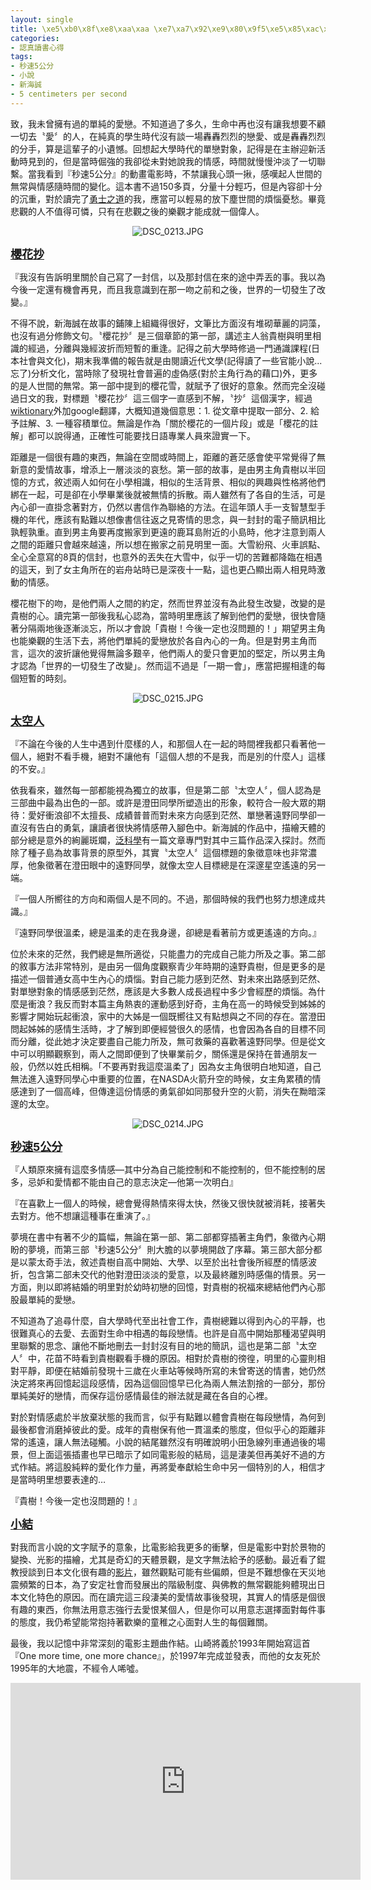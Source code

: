 ```yaml
---
layout: single
title: \xe5\xb0\x8f\xe8\xaa\xaa \xe7\xa7\x92\xe9\x80\x9f5\xe5\x85\xac\xe5\x88\x86\r\n'date: 2017-07-01 08:21:22
categories:
- 認真讀書心得
tags:
- 秒速5公分
- 小說
- 新海誠
- 5 centimeters per second
---
```


致，我未曾擁有過的單純的愛戀。不知道過了多久，生命中再也沒有讓我想要不顧一切去〝愛〞的人，在純真的學生時代沒有談一場轟轟烈烈的戀愛、或是轟轟烈烈的分手，算是這輩子的小遺憾。回想起大學時代的單戀對象，記得是在主辦迎新活動時見到的，但是當時倔強的我卻從未對她說我的情感，時間就慢慢沖淡了一切聯繫。當我看到『秒速5公分』的動畫電影時，不禁讓我心頭一揪，感嘆起人世間的無常與情感隨時間的變化。這本書不過150多頁，分量十分輕巧，但是內容卻十分的沉重，對於讀完了<a href="http://kwbuster.pixnet.net/blog/post/318634294-%5B%E8%AE%80%E6%9B%B8%E5%BF%83%E5%BE%97%5D%E6%B7%B1%E5%A4%9C%E5%8A%A0%E6%B2%B9%E7%AB%99%E9%81%87%E8%A6%8B%E8%98%87%E6%A0%BC%E6%8B%89%E5%BA%95">勇士之道</a>的我，應當可以輕易的放下塵世間的煩惱憂愁。畢竟悲觀的人不值得可憐，只有在悲觀之後的樂觀才能成就一個偉人。

<p style="text-align:center"><img alt="DSC_0213.JPG" src="https://pic.pimg.tw/kwbuster/1498882737-201815647_n.jpg?v=1498882741" title="DSC_0213.JPG"></p>

<u><strong><span style="font-size:18px">櫻花抄</span></strong></u>

『我沒有告訴明里關於自己寫了一封信，以及那封信在來的途中弄丟的事。我以為今後一定還有機會再見，而且我意識到在那一吻之前和之後，世界的一切發生了改變。』

不得不說，新海誠在故事的鋪陳上組織得很好，文筆比方面沒有堆砌華麗的詞藻，也沒有過分修飾文句。〝櫻花抄〞是三個章節的第一部，講述主人翁貴樹與明里相識的經過，分離與幾經波折而短暫的重逢。記得之前大學時修過一門通識課程(日本社會與文化)，期末我準備的報告就是由閱讀近代文學(記得讀了一些官能小說...忘了)分析文化，當時除了發現社會普遍的虛偽感(對於主角行為的藉口)外，更多的是人世間的無常。第一部中提到的櫻花雪，就賦予了很好的意象。然而完全沒碰過日文的我，對標題〝櫻花抄〞這三個字一直感到不解，〝抄〞這個漢字，經過<a href="https://ja.wiktionary.org/wiki/%E6%8A%84">wiktionary</a>外加google翻譯，大概知道幾個意思：1. 從文章中提取一部分、2. 給予註解、3. 一種容積單位。無論是作為「關於櫻花的一個片段」或是「櫻花的註解」都可以說得通，正確性可能要找日語專業人員來證實一下。

距離是一個很有趣的東西，無論在空間或時間上，距離的蒼茫感會使平常覺得了無新意的愛情故事，增添上一層淡淡的哀愁。第一部的故事，是由男主角貴樹以半回憶的方式，敘述兩人如何在小學相識，相似的生活背景、相似的興趣與性格將他們綁在一起，可是卻在小學畢業後就被無情的拆散。兩人雖然有了各自的生活，可是內心卻一直掛念著對方，仍然以書信作為聯絡的方法。在這年頭人手一支智慧型手機的年代，應該有點難以想像書信往返之見寄情的思念，與一封封的電子簡訊相比孰輕孰重。直到男主角要再度搬家到更遠的鹿耳島附近的小島時，他才注意到兩人之間的距離只會越來越遠，所以想在搬家之前見明里一面。大雪紛飛、火車誤點、全心全意寫的8頁的信封，也意外的丟失在大雪中，似乎一切的苦難都降臨在相遇的這天，到了女主角所在的岩舟站時已是深夜十一點，這也更凸顯出兩人相見時激動的情感。

櫻花樹下的吻，是他們兩人之間的約定，然而世界並沒有為此發生改變，改變的是貴樹的心。讀完第一部後我私心認為，當時明里應該了解到他們的愛戀，很快會隨著分隔兩地後逐漸淡忘，所以才會說「貴樹！今後一定也沒問題的！」期望男主角也能樂觀的生活下去，將他們單純的愛戀放於各自內心的一角。但是對男主角而言，這次的波折讓他覺得無論多艱辛，他們兩人的愛只會更加的堅定，所以男主角才認為「世界的一切發生了改變」。然而這不過是「一期一會」，應當把握相逢的每個短暫的時刻。

<p style="text-align:center"><img alt="DSC_0215.JPG" src="https://pic.pimg.tw/kwbuster/1498882737-1803455776_n.jpg?v=1498882742" title="DSC_0215.JPG"></p>

<span style="font-size:18px"><u><strong>太空人</strong></u></span>

『不論在今後的人生中遇到什麼樣的人，和那個人在一起的時間裡我都只看著他一個人，絕對不看手機，絕對不讓他有「這個人想的不是我，而是別的什麼人」這樣的不安。』

依我看來，雖然每一部都能視為獨立的故事，但是第二部〝太空人〞，個人認為是三部曲中最為出色的一部。或許是澄田同學所塑造出的形象，較符合一般大眾的期待：愛好衝浪卻不太擅長、成績普普而對未來方向感到茫然、單戀著遠野同學卻一直沒有告白的勇氣，讓讀者很快將情感帶入腳色中。新海誠的作品中，描繪天體的部分總是意外的絢麗斑斕，<a href="http://pansci.asia/archives/107969">泛科學</a>有一篇文章專門對其中三篇作品深入探討。然而除了種子島為故事背景的原型外，其實〝太空人〞這個標題的象徵意味也非常濃厚，他象徵著在澄田眼中的遠野同學，就像太空人目標總是在深邃星空遙遠的另一端。

『一個人所嚮往的方向和兩個人是不同的。不過，那個時候的我們也努力想達成共識。』

『遠野同學很溫柔，總是溫柔的走在我身邊，卻總是看著前方或更遙遠的方向。』

位於未來的茫然，我們總是無所適從，只能盡力的完成自己能力所及之事。第二部的敘事方法非常特別，是由另一個角度觀察青少年時期的遠野貴樹，但是更多的是描述一個普通女高中生內心的煩惱。對自己能力感到茫然、對未來出路感到茫然、對單戀對象的情感感到茫然，應該是大多數人成長過程中多少會經歷的煩惱。為什麼是衝浪？我反而對本篇主角熱衷的運動感到好奇，主角在高一的時候受到姊姊的影響才開始玩起衝浪，家中的大姊是一個既嚮往又有點想與之不同的存在。當澄田問起姊姊的感情生活時，才了解到即便經營很久的感情，也會因為各自的目標不同而分離，從此她才決定要盡自己能力所及，無可救藥的喜歡著遠野同學。但是從文中可以明顯觀察到，兩人之間即便到了快畢業前夕，關係還是保持在普通朋友一般，仍然以姓氏相稱。「不要再對我這麼溫柔了」因為女主角很明白地知道，自己無法進入遠野同學心中重要的位置，在NASDA火箭升空的時候，女主角累積的情感達到了一個高峰，但傳達這份情感的勇氣卻如同那發升空的火箭，消失在黝暗深邃的太空。

<p style="text-align:center"><img alt="DSC_0214.JPG" src="https://pic.pimg.tw/kwbuster/1498882737-3331808575_n.jpg?v=1498882741" title="DSC_0214.JPG"></p>

<span style="font-size:18px"><u><strong>秒速5公分</strong></u></span>

『人類原來擁有這麼多情感—其中分為自己能控制和不能控制的，但不能控制的居多，忌妒和愛情都不能由自己的意志決定—他第一次明白』

『在喜歡上一個人的時候，總會覺得熱情來得太快，然後又很快就被消耗，接著失去對方。他不想讓這種事在重演了。』

夢境在書中有著不少的篇幅，無論在第一部、第二部都穿插著主角們，象徵內心期盼的夢境，而第三部〝秒速5公分〞則大膽的以夢境開啟了序幕。第三部大部分都是以蒙太奇手法，敘述貴樹自高中開始、大學、以至於出社會後所經歷的情感波折，包含第二部未交代的他對澄田淡淡的愛意，以及最終離別時感傷的情景。另一方面，則以即將結婚的明里對於幼時初戀的回憶，對貴樹的祝福來總結他們內心那股最單純的愛戀。

不知道為了追尋什麼，自大學時代至出社會工作，貴樹總難以得到內心的平靜，也很難真心的去愛、去面對生命中相遇的每段戀情。也許是自高中開始那種渴望與明里聯繫的思念、讓他不斷地刪去一封封沒有目的地的簡訊，這也是第二部〝太空人〞中，花苗不時看到貴樹觀看手機的原因。相對於貴樹的徬徨，明里的心靈則相對平靜，即便在結婚前發現十三歲在火車站等候時所寫的未曾寄送的情書，她仍然決定將來再回憶起這段感情，因為這個回憶早已化為兩人無法割捨的一部分，那份單純美好的戀情，而保存這份感情最佳的辦法就是藏在各自的心裡。

對於對情感處於半放棄狀態的我而言，似乎有點難以體會貴樹在每段戀情，為何到最後都會消磨掉彼此的愛。成年的貴樹保有他一貫溫柔的態度，但似乎心的距離非常的遙遠，讓人無法碰觸。小說的結尾雖然沒有明確說明小田急線列車通過後的場景，但上面這張插畫也早已暗示了如同電影般的結局，這是淒美但再美好不過的方式作結。將這股純粹的愛化作力量，再將愛奉獻給生命中另一個特別的人，相信才是當時明里想要表達的…

『貴樹！今後一定也沒問題的！』

<span style="font-size:18px"><u><strong>小結</strong></u></span>

對我而言小說的文字賦予的意象，比電影給我更多的衝擊，但是電影中對於景物的變換、光影的描繪，尤其是奇幻的天體景觀，是文字無法給予的感動。最近看了錕教授談到日本文化很有趣的<a href="https://www.youtube.com/watch?v=VXEcJEV3unE">影片</a>，雖然觀點可能有些偏頗，但是不難想像在天災地震頻繁的日本，為了安定社會而發展出的階級制度、與佛教的無常觀能夠體現出日本文化特色的原因。而在讀完這三段淒美的愛情故事後發現，其實人的情感是個很有趣的東西，你無法用意志強行去愛恨某個人，但是你可以用意志選擇面對每件事的態度，我仍希望能常抱持著歡樂的童稚之心面對人生的每個難關。

最後，我以記憶中非常深刻的電影主題曲作結。山崎將義於1993年開始寫這首『One more time, one more chance』，於1997年完成並發表，而他的女友死於1995年的大地震，不經令人唏噓。


<p style="text-align: center;"><iframe allowfullscreen="" class="" frameborder="0" height="315" src="https://www.youtube.com/embed/BqFftJDXii0?wmode=transparent" width="560"></iframe></p>

